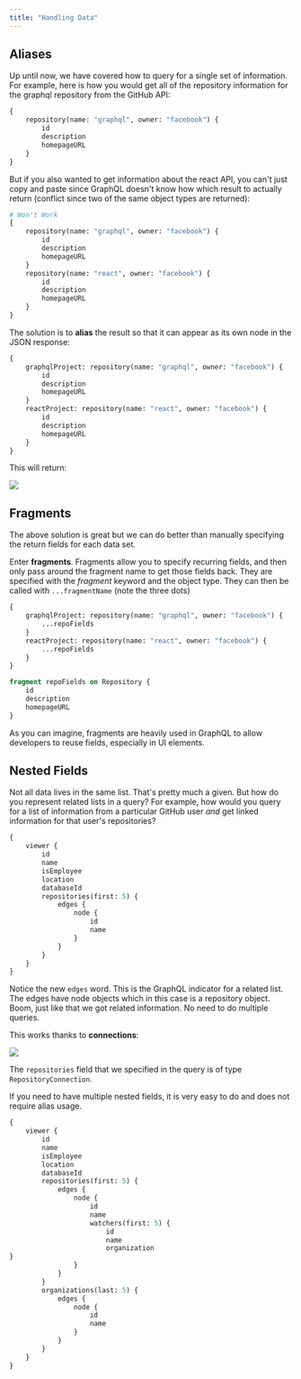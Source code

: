 ```yaml
---
title: "Handling Data"
---
```


## Aliases

Up until now, we have covered how to query for a single set of information. For example, here is how you would get all of the repository information for the graphql repository from the GitHub API:

```graphql
{
    repository(name: "graphql", owner: "facebook") {
        id
        description
        homepageURL
    }
}
```

But if you also wanted to get information about the react API, you can't just copy and paste since GraphQL doesn't know how which result to actually return (conflict since two of the same object types are returned):

```graphql
# Won't Work
{
    repository(name: "graphql", owner: "facebook") {
        id
        description
        homepageURL
    }
    repository(name: "react", owner: "facebook") {
        id
        description
        homepageURL
    }
}
```

The solution is to **alias** the result so that it can appear as its own node in the JSON response:

```graphql
{
    graphqlProject: repository(name: "graphql", owner: "facebook") {
        id
        description
        homepageURL
    }
    reactProject: repository(name: "react", owner: "facebook") {
        id
        description
        homepageURL
    }
}
```

This will return:

![](C:\Users\ramarrer\AppData\Roaming\marktext\images\2020-07-16-10-56-46-image.png)

## Fragments

The above solution is great but we can do better than manually specifying the return fields for each data set.

Enter **fragments**. Fragments allow you to specify recurring fields, and then only pass around the fragment name to get those fields back. They are specified with the *fragment* keyword and the object type. They can then be called with `...fragmentName` (note the three dots)

```graphql
{
    graphqlProject: repository(name: "graphql", owner: "facebook") {
        ...repoFields
    }
    reactProject: repository(name: "react", owner: "facebook") {
        ...repoFields
    }
}

fragment repoFields on Repository {
    id
    description
    homepageURL
}
```

As you can imagine, fragments are heavily used in GraphQL to allow developers to reuse fields, especially in UI elements.

## Nested Fields

Not all data lives in the same list. That's pretty much a given. But how do you represent related lists in a query? For example, how would you query for a list of information from a particular GitHub user *and* get linked information for that user's repositories?

```graphql
{
    viewer {
        id
        name
        isEmployee
        location
        databaseId
        repositories(first: 5) {
            edges {
                node {
                    id
                    name
                }
            }
        }
    }
}
```

Notice the new `edges` word. This is the GraphQL indicator for a related list. The edges have node objects which in this case is a repository object. Boom, just like that we got related information. No need to do multiple queries. 

This works thanks to **connections**:

![](C:\Users\ramarrer\AppData\Roaming\marktext\images\2020-07-16-11-50-31-image.png)

The `repositories` field that we specified in the query is of type `RepositoryConnection`. 

If you need to have multiple nested fields, it is very easy to do and does not require alias usage. 

```graphql
{
    viewer {
        id
        name
        isEmployee
        location
        databaseId
        repositories(first: 5) {
            edges {
                node {
                    id
                    name
                    watchers(first: 5) {
                        id
                        name
                        organization
}
                }
            }
        }
        organizations(last: 5) {
            edges {
                node {
                    id
                    name
                }
            }
        }
    }
}
```


